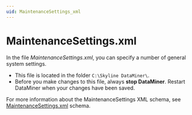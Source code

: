 ```yaml
---
uid: MaintenanceSettings_xml
---
```


# MaintenanceSettings.xml

In the file *MaintenanceSettings.xml*, you can specify a number of general system settings.

- This file is located in the folder `C:\Skyline DataMiner\`.
- Before you make changes to this file, always **stop DataMiner**. Restart DataMiner when your changes have been saved.

For more information about the MaintenanceSettings XML schema, see [MaintenanceSettings.xml](xref:SchemaMaintenanceSettings) schema.
